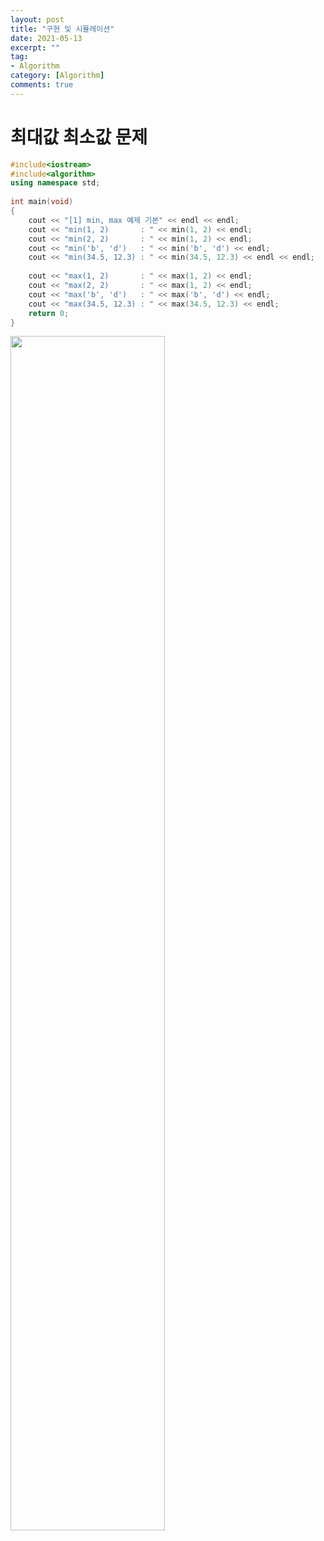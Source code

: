 ```yaml
---
layout: post
title: "구현 및 시뮬레이션"
date: 2021-05-13
excerpt: ""
tag:
- Algorithm
category: [Algorithm]
comments: true
---
```


# 최대값 최소값 문제


```c++
#include<iostream>
#include<algorithm>
using namespace std;
 
int main(void)
{
    cout << "[1] min, max 예제 기본" << endl << endl;
    cout << "min(1, 2)       : " << min(1, 2) << endl;
    cout << "min(2, 2)       : " << min(1, 2) << endl;
    cout << "min('b', 'd')   : " << min('b', 'd') << endl;
    cout << "min(34.5, 12.3) : " << min(34.5, 12.3) << endl << endl;
    
    cout << "max(1, 2)       : " << max(1, 2) << endl;
    cout << "max(2, 2)       : " << max(1, 2) << endl;
    cout << "max('b', 'd')   : " << max('b', 'd') << endl;
    cout << "max(34.5, 12.3) : " << max(34.5, 12.3) << endl;
    return 0;
}


```

<img src = "https://traveloving2030.github.io/jiwon/assets/img/post/알고리즘/minmax.jpg" width = "70%" />